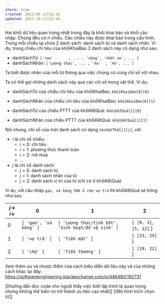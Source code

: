 ```yaml
---
share: true
created: 2023-09-12T16:42
updated: 2023-10-21T23:46
---
```

Hai khối dữ liệu quan trọng nhất trong đây là khối khai báo và khối câu nhập. Chúng đều có $n$ chiều. Các chiều này được khai báo trong cấu hình. Trong mỗi chiều lại chứa $2$ danh sách: danh sách từ và danh sách nhãn. Ví dụ, trong chiều chi tiêu của khốiKhaiBáo $2$ danh sách này có dạng như sau:
- danhSáchTừ:   `['rau'       , ... , 'xăng', 'nhớt xe', ... ]`
- danhSáchNhãn: `['Lương thực', ... , 'Xe'  , 'Xe', ... ]`

Ta biết được nhãn của mỗi từ thông qua việc chúng có cùng chỉ số với nhau.

Ta có thể gọi những danh sách này qua các chỉ số trong vật thể. Ví dụ:
- danhSáchTừ của chiều chi tiêu của khốiKhaiBáo:   `khốiKhaiBáo[0][0]`
- danhSáchNhãn của chiều chi tiêu của khốiKhaiBáo: `khốiKhaiBáo[0][1]`

- danhSáchTừ của chiều PTTT của khốiKếtQuả:   `khốiKếtQuả[1][0]`
- danhSáchNhãn của chiều PTTT của khốiKếtQuả: `khốiKếtQuả[1][1]`

Nói chung, chỉ số của một danh sách có dạng `tênVậtThể[i][j]`, với:
- $i$ là chỉ số chiều:
    - $i = 0$: chi tiêu
    - $i = 1$: phương thức thanh toán
    - $i= 2$: nơi mua
    - ...
- $j$ là chỉ số danh sách:
    - $j = 0$: danh sách từ
    - $j = 1$: danh sách nhãn của từ
    - $j = 2$: danh sách vị trí của từ (chỉ có ở khốiKếtQuả) 

Ví dụ, với câu nhập `gạo, xà bông 50k ở chợ vợ trả` thì khốiKếtQuả sẽ trông như sau:

| $j →$ $i ↓$ | $0$                    | $1$                                                 | $2$                     |
| ----------- | ---------------------- | --------------------------------------------------- | ----------------------- |
| $0$         | `[ 'gạo', 'xà bông' ]` | `[ 'Lương thực/tinh bột', 'Sinh hoạt/đồ vệ sinh' ]` | `[ [0, 3]`, `[5, 12]` ] |
| $1$         | `[ 'vợ trả' ]`         | `[ 'Tiền mặt' ]`                                    | `[ [23, 29]` ]          |
| $2$         | `[ 'chợ' ]`            | `[ 'Tiểu thương' ]`                                 | `[ [19, 22]` ]          |

Xem thêm ưu và nhược điểm của cách biểu diễn dữ liệu này và của những cách khác tại đây: https://softwareengineering.stackexchange.com/q/446480/192731


[[Hướng dẫn đọc code cho người thấy việc biết lập trình là quan trọng nhưng không thể biến nó trở thành ưu tiên cao nhất]]
[[Mô hình trích chọn từ]]